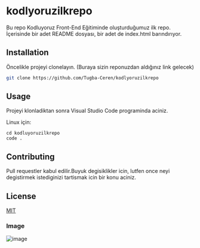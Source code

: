 # kodlyoruzilkrepo

Bu repo Kodluyoruz Front-End Eğitiminde oluşturduğumuz ilk repo. İçerisinde bir adet README dosyası, bir adet de index.html barındırıyor.

## Installation

Öncelikle projeyi clonelayın. (Buraya sizin reponuzdan aldığınız link gelecek)

```bash
git clone https://github.com/Tugba-Ceren/kodlyoruzilkrepo
```

## Usage

Projeyi klonladiktan sonra Visual Studio Code programinda aciniz.

Linux için:

```linux
cd kodluyoruzilkrepo
code .
```

## Contributing

Pull requestler kabul edilir.Buyuk degisiklikler icin, lutfen once neyi degistirmek istediginizi tartismak icin bir konu aciniz.

## License

[MIT](https://choosealicense.com/licenses/mit/)

### Image

![image](kodluyoruz.png)
